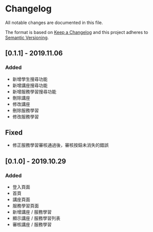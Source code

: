 # Changelog

All notable changes are documented in this file.

The format is based on [Keep a Changelog](http://keepachangelog.com/en/1.0.0/) and this project adheres to [Semantic Versioning](http://semver.org/spec/v2.0.0.html).

## [0.1.1] - 2019.11.06

### Added

- 新增學生搜尋功能
- 新增講座搜尋功能
- 新增服務學習搜尋功能
- 刪除講座
- 修改講座
- 刪除服務學習
- 修改服務學習

## Fixed

- 修正服務學習審核通過後，審核按鈕未消失的錯誤

## [0.1.0] - 2019.10.29

### Added

- 登入頁面
- 首頁
- 講座頁面
- 服務學習頁面
- 新增講座 / 服務學習
- 顯示講座 / 服務學習列表
- 審核講座 / 服務學習
